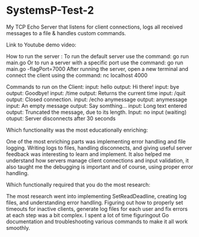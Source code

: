 # SystemsP-Test-2

My TCP Echo Server that listens for client connections, logs all received messages to a file &  handles custom commands.

Link to Youtube demo video: 


How to run the server :
To run the  default server use the command: go run main.go 
Or to run a server with a specific port use the command: go run main.go -flagPort=7000 
After running the server, open a new terminal and connect the client using the command: nc localhost 4000 

Commands to run on the Client: 
input: hello     output: Hi there!
input: bye     output:  Goodbye!
input: /time     output: Returns the current time
input: /quit     output: Closed connection.
input: /echo anymessage  output: anymessage
input: An empty message     output: Say somthing...
input: Long text entered     output: Truncated the message, due to its length.
Input: no input (waiting)   otuput: Server disconnects after 30 seconds


Which functionality was the most educationally enriching:

One of the most enriching parts was implementing error handling and file logging. Writing logs to files, handling disconnects, and giving useful server feedback was interesting to learn and implement. It also helped me understand how servers manage client connections and input validation, it also  taught me the  debugging is important and of course, using proper error handling.


Which functionally required that you do the most research:

The most research went into implementing SetReadDeadline, creating log files, and understanding error handling. Figuring out how to properly set timeouts for inactive clients, generate log files for each user and fix errors at each step was a bit complex. I spent a lot of time figuringout Go documentation and troubleshooting various commands to make it all work smoothly.



